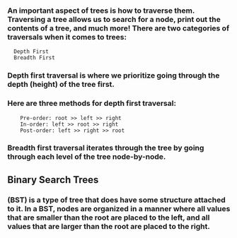 ### An important aspect of trees is how to traverse them. Traversing a tree allows us to search for a node, print out the contents of a tree, and much more! There are two categories of traversals when it comes to trees:

      Depth First
      Breadth First
### Depth first traversal is where we prioritize going through the depth (height) of the tree first.
### Here are three methods for depth first traversal:

        Pre-order: root >> left >> right
        In-order: left >> root >> right
        Post-order: left >> right >> root
### Breadth first traversal iterates through the tree by going through each level of the tree node-by-node. 

## Binary Search Trees
### (BST) is a type of tree that does have some structure attached to it. In a BST, nodes are organized in a manner where all values that are smaller than the root are placed to the left, and all values that are larger than the root are placed to the right.